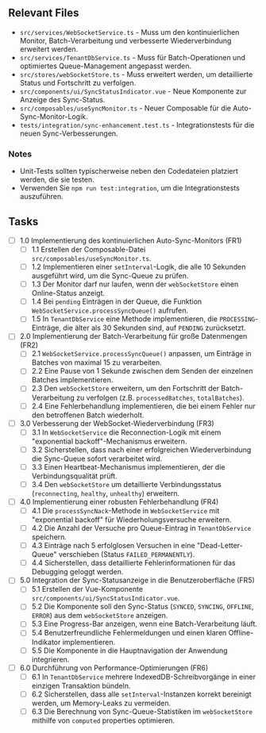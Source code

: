 ## Relevant Files

- `src/services/WebSocketService.ts` - Muss um den kontinuierlichen Monitor, Batch-Verarbeitung und verbesserte Wiederverbindung erweitert werden.
- `src/services/TenantDbService.ts` - Muss für Batch-Operationen und optimiertes Queue-Management angepasst werden.
- `src/stores/webSocketStore.ts` - Muss erweitert werden, um detaillierte Status und Fortschritt zu verfolgen.
- `src/components/ui/SyncStatusIndicator.vue` - Neue Komponente zur Anzeige des Sync-Status.
- `src/composables/useSyncMonitor.ts` - Neuer Composable für die Auto-Sync-Monitor-Logik.
- `tests/integration/sync-enhancement.test.ts` - Integrationstests für die neuen Sync-Verbesserungen.

### Notes

- Unit-Tests sollten typischerweise neben den Codedateien platziert werden, die sie testen.
- Verwenden Sie `npm run test:integration`, um die Integrationstests auszuführen.

## Tasks

- [ ] 1.0 Implementierung des kontinuierlichen Auto-Sync-Monitors (FR1)
  - [ ] 1.1 Erstellen der Composable-Datei `src/composables/useSyncMonitor.ts`.
  - [ ] 1.2 Implementieren einer `setInterval`-Logik, die alle 10 Sekunden ausgeführt wird, um die Sync-Queue zu prüfen.
  - [ ] 1.3 Der Monitor darf nur laufen, wenn der `webSocketStore` einen Online-Status anzeigt.
  - [ ] 1.4 Bei `pending` Einträgen in der Queue, die Funktion `WebSocketService.processSyncQueue()` aufrufen.
  - [ ] 1.5 In `TenantDbService` eine Methode implementieren, die `PROCESSING`-Einträge, die älter als 30 Sekunden sind, auf `PENDING` zurücksetzt.
- [ ] 2.0 Implementierung der Batch-Verarbeitung für große Datenmengen (FR2)
  - [ ] 2.1 `WebSocketService.processSyncQueue()` anpassen, um Einträge in Batches von maximal 15 zu verarbeiten.
  - [ ] 2.2 Eine Pause von 1 Sekunde zwischen dem Senden der einzelnen Batches implementieren.
  - [ ] 2.3 Den `webSocketStore` erweitern, um den Fortschritt der Batch-Verarbeitung zu verfolgen (z.B. `processedBatches`, `totalBatches`).
  - [ ] 2.4 Eine Fehlerbehandlung implementieren, die bei einem Fehler nur den betroffenen Batch wiederholt.
- [ ] 3.0 Verbesserung der WebSocket-Wiederverbindung (FR3)
  - [ ] 3.1 In `WebSocketService` die Reconnection-Logik mit einem "exponential backoff"-Mechanismus erweitern.
  - [ ] 3.2 Sicherstellen, dass nach einer erfolgreichen Wiederverbindung die Sync-Queue sofort verarbeitet wird.
  - [ ] 3.3 Einen Heartbeat-Mechanismus implementieren, der die Verbindungsqualität prüft.
  - [ ] 3.4 Den `webSocketStore` um detaillierte Verbindungsstatus (`reconnecting`, `healthy`, `unhealthy`) erweitern.
- [ ] 4.0 Implementierung einer robusten Fehlerbehandlung (FR4)
  - [ ] 4.1 Die `processSyncNack`-Methode in `WebSocketService` mit "exponential backoff" für Wiederholungsversuche erweitern.
  - [ ] 4.2 Die Anzahl der Versuche pro Queue-Eintrag in `TenantDbService` speichern.
  - [ ] 4.3 Einträge nach 5 erfolglosen Versuchen in eine "Dead-Letter-Queue" verschieben (Status `FAILED_PERMANENTLY`).
  - [ ] 4.4 Sicherstellen, dass detaillierte Fehlerinformationen für das Debugging geloggt werden.
- [ ] 5.0 Integration der Sync-Statusanzeige in die Benutzeroberfläche (FR5)
  - [ ] 5.1 Erstellen der Vue-Komponente `src/components/ui/SyncStatusIndicator.vue`.
  - [ ] 5.2 Die Komponente soll den Sync-Status (`SYNCED`, `SYNCING`, `OFFLINE`, `ERROR`) aus dem `webSocketStore` anzeigen.
  - [ ] 5.3 Eine Progress-Bar anzeigen, wenn eine Batch-Verarbeitung läuft.
  - [ ] 5.4 Benutzerfreundliche Fehlermeldungen und einen klaren Offline-Indikator implementieren.
  - [ ] 5.5 Die Komponente in die Hauptnavigation der Anwendung integrieren.
- [ ] 6.0 Durchführung von Performance-Optimierungen (FR6)
  - [ ] 6.1 In `TenantDbService` mehrere IndexedDB-Schreibvorgänge in einer einzigen Transaktion bündeln.
  - [ ] 6.2 Sicherstellen, dass alle `setInterval`-Instanzen korrekt bereinigt werden, um Memory-Leaks zu vermeiden.
  - [ ] 6.3 Die Berechnung von Sync-Queue-Statistiken im `webSocketStore` mithilfe von `computed` properties optimieren.

